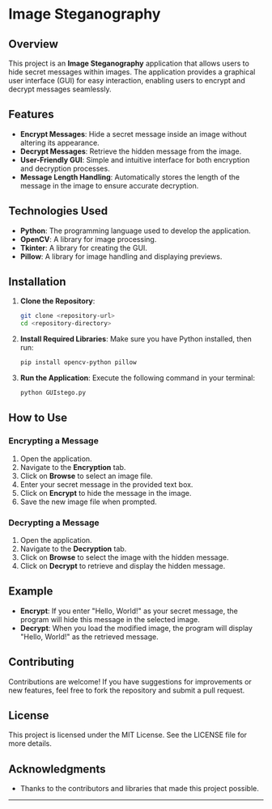 # Image Steganography

## Overview
This project is an **Image Steganography** application that allows users to hide secret messages within images. The application provides a graphical user interface (GUI) for easy interaction, enabling users to encrypt and decrypt messages seamlessly.

## Features
- **Encrypt Messages**: Hide a secret message inside an image without altering its appearance.
- **Decrypt Messages**: Retrieve the hidden message from the image.
- **User-Friendly GUI**: Simple and intuitive interface for both encryption and decryption processes.
- **Message Length Handling**: Automatically stores the length of the message in the image to ensure accurate decryption.

## Technologies Used
- **Python**: The programming language used to develop the application.
- **OpenCV**: A library for image processing.
- **Tkinter**: A library for creating the GUI.
- **Pillow**: A library for image handling and displaying previews.

## Installation
1. **Clone the Repository**:
   ```bash
   git clone <repository-url>
   cd <repository-directory>
   ```

2. **Install Required Libraries**:
   Make sure you have Python installed, then run:
   ```bash
   pip install opencv-python pillow
   ```

3. **Run the Application**:
   Execute the following command in your terminal:
   ```bash
   python GUIstego.py
   ```

## How to Use
### Encrypting a Message
1. Open the application.
2. Navigate to the **Encryption** tab.
3. Click on **Browse** to select an image file.
4. Enter your secret message in the provided text box.
5. Click on **Encrypt** to hide the message in the image.
6. Save the new image file when prompted.

### Decrypting a Message
1. Open the application.
2. Navigate to the **Decryption** tab.
3. Click on **Browse** to select the image with the hidden message.
4. Click on **Decrypt** to retrieve and display the hidden message.

## Example
- **Encrypt**: If you enter "Hello, World!" as your secret message, the program will hide this message in the selected image.
- **Decrypt**: When you load the modified image, the program will display "Hello, World!" as the retrieved message.

## Contributing
Contributions are welcome! If you have suggestions for improvements or new features, feel free to fork the repository and submit a pull request.

## License
This project is licensed under the MIT License. See the LICENSE file for more details.

## Acknowledgments
- Thanks to the contributors and libraries that made this project possible.

---
